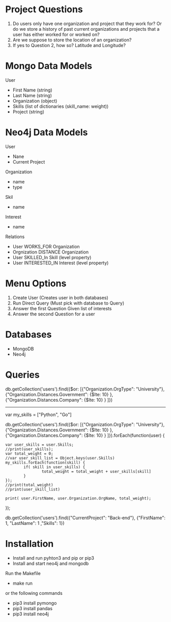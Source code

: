 
# Project Questions
1) Do users only have one organization and project that they work for? Or do we store a history of past current organizations and projects that a user has either worked for or worked on?
2) Are we suppose to store the location of an organization?
3) If yes to Question 2, how so? Latitude and Longitude?


# Mongo Data Models

User
- First Name (string)
- Last Name (string)
- Organization (object)
- Skills (list of dictionaries (skill_name: weight))
- Project (string)

# Neo4j Data Models

User
- Nane
- Current Project

Organization
- name
- type


Skil
- name

Interest
- name

Relations
- User WORKS_FOR Organization
- Orgnization DISTANCE Organization
- User SKILLED_In Skill (level property)
- User INTERESTED_IN Interest (level property)


# Menu Options
 1) Create User (Creates user in both databases)
 2) Run Direct Query (Must pick with database to Query)
 3) Answer the first Question Given list of interests
 4) Answer the second Question for a user

# Databases
- MongoDB
- Neo4j



# Queries

db.getCollection('users').find({$or: [{"Organization.OrgType": "University"}, {"Organization.Distances.Government": {$lte: 10}  }, {"Organization.Distances.Company": {$lte: 10}  } ]})

----------

var my_skills = ["Python", "Go"]

db.getCollection('users').find({$or: [{"Organization.OrgType": "University"}, {"Organization.Distances.Government": {$lte: 10}  }, {"Organization.Distances.Company": {$lte: 10}  } ]}).forEach(function(user) {
    
    var user_skills = user.Skills;
    //print(user_skills);
    var total_weight = 0;
    //var user_skill_list = Object.keys(user.Skills)
    my_skills.forEach(function(skill) {
            if( skill in user_skills) {
                    total_weight = total_weight + user_skills[skill]
            }
    });
    //print(total_weight)
    //print(user_skill_list)
    
    print( user.FirstName, user.Organization.OrgName, total_weight);
    
});



db.getCollection('users').find({"CurrentProject": "Back-end"}, {"FirstName": 1, "LastName": 1 ,"Skills": 1})


# Installation
- Install and run pyhton3 and pip or pip3
- Install and start neo4j and mongodb

Run the Makefile 
- make run

or the following commands
- pip3 install pymongo
- pip3 install pandas
- pip3 install neo4j
